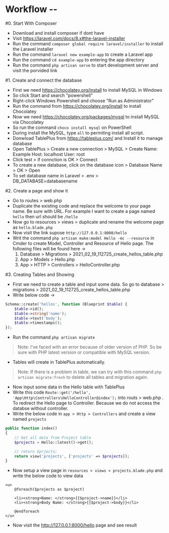 # Workflow --

#0. Start With Composer
- Download and install composer if dont have
- Visit https://laravel.com/docs/8.x#the-laravel-installer
- Run the command `composer global require laravel/installer` to install the Laravel installer
- Run the command `laravel new example-app` to create a Laravel app
- Run the command `cd example-app` to entering the app directory
- Run the command `php artisan serve` to start development server and visit the porvided link


#1. Create and connect the database
- First we need https://chocolatey.org/install to install MySQL in Windows
- So click Start and search "powershell"
- Right-click Windows Powershell and choose "Run as Administrator"
- Run the command from https://chocolatey.org/install to install Chocolatey
- Now we need https://chocolatey.org/packages/mysql to install MySQL via Chocolatey
- So run the command `choco install mysql` on PowerShell
- During install the MySQL, type `all` to permiting install all script.
- Donwload TablePlus from https://tableplus.com/ and Install it to manage database
- Open TablePlus > Create a new connection > MySQL > Create
Name: Example
Host: localhost
User: root
- Click test > if connction is OK > Connect
- To create a new database, click on the database icon > Database Name > OK > Open
- To set database name in Laravel > .env > DB_DATABASE=databasename


#2. Create a page and show it
- Go to routes > web.php
- Duplicate the existing code and replace the welcome to your page name. Be sure with URL. For example I want to create a page named `hello` then url should be `/hello`
- Now go to resources > views > duplicate and rename the welcome page as `hello.blade.php`
- Now visit the link supose `http://127.0.0.1:8000/hello`
- Writ the command `php artisan make:model Hello -mc --resource` in Cmder to create Model, Controller and Resource of Hello page. The following files will be found here →
    1. Database > Migrations > 2021_02_19_112725_create_hellos_table.php
    2. App > Models > Hello.php
    3. App > HTTP > Controllers > HelloController.php


#3. Creating Tables and Showing
- First we need to create a table and input some data. So go to database > migrations > 2021_02_19_112725_create_hellos_table.php
- Write below code →
```php
Schema::create('hellos', function (Blueprint $table) {
    $table->id();
    $table->string('name');
    $table->text('body');
    $table->timestamps();
});
```
- Run the command `php artisan migrate` 
> Note: I've faced with an error because of older version of PHP. So be sure with PHP latest version or compatible with MySQL version.
- Tables will create in TablePlus automatically.
> Note: If there is a problem in table, we can try with this command `php artisan migrate:fresh` to delete all tables and migration again.
- Now input some data in the Hello table with TablePlus
- Write this code `Route::get('/hello', 'App\Http\Controllers\HelloController@index');` into routs > web.php . To redirect the Hello page to Controller. Because we do not access the databse without controller.
- Write the below code in `app > Http > Controllers` and create a view named `projects`
```PHP
public function index()
{
    // Get all data from Project table
    $projects = Hello::latest()->get();

    // return $prjects;
    return view('projects', ['projects' => $projects]);
}
```
- Now setup a view page in `resources > views > projects.blade.php` and write the below code to view data
```
<u>
    @foreach($projects as $project)

    <li><strong>Name: </strong>{{$project->name}}</li>
    <li><strong>Body Name: </strong>{{$project->body}}</li>

    @endforeach
</u>
```
- Now visit the http://127.0.0.1:8000/hello page and see result
